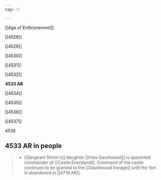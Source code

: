 ```yaml
---
tag: 🕛

---
```

[[Age of Enthronement]]


[[4528]]

[[4529]]

[[4530]]

[[4531]]

[[4532]]

**4533 AR**

[[4534]]

[[4535]]

[[4536]]

[[4537]]

4538



## 4533 AR in people

>  - [[Sergeant Strom's]] daughter [[Hale Gauntwood]] is appointed commander of [[Castle Everstand]]. Command of the castle continues to be granted to the [[Gauntwood lineage]] until the fort is abandoned in [[4719 AR]].







